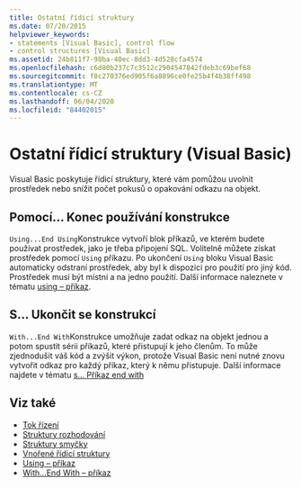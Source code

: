 ```yaml
---
title: Ostatní řídicí struktury
ms.date: 07/20/2015
helpviewer_keywords:
- statements [Visual Basic], control flow
- control structures [Visual Basic]
ms.assetid: 24b811f7-98ba-40ec-8dd3-4d528cfa4574
ms.openlocfilehash: c6d80b237c7c3512c2904547842fdeb3c69bef68
ms.sourcegitcommit: f8c270376ed905f6a8896ce0fe25b4f4b38ff498
ms.translationtype: MT
ms.contentlocale: cs-CZ
ms.lasthandoff: 06/04/2020
ms.locfileid: "84402015"
---
```

# <a name="other-control-structures-visual-basic"></a>Ostatní řídicí struktury (Visual Basic)
Visual Basic poskytuje řídicí struktury, které vám pomůžou uvolnit prostředek nebo snížit počet pokusů o opakování odkazu na objekt.  
  
## <a name="usingend-using-construction"></a>Pomocí... Konec používání konstrukce  
 `Using...End Using`Konstrukce vytvoří blok příkazů, ve kterém budete používat prostředek, jako je třeba připojení SQL. Volitelně můžete získat prostředek pomocí `Using` příkazu. Po ukončení `Using` bloku Visual Basic automaticky odstraní prostředek, aby byl k dispozici pro použití pro jiný kód. Prostředek musí být místní a na jedno použití. Další informace naleznete v tématu [using – příkaz](../../../language-reference/statements/using-statement.md).  
  
## <a name="withend-with-construction"></a>S... Ukončit se konstrukcí  
 `With...End With`Konstrukce umožňuje zadat odkaz na objekt jednou a potom spustit sérii příkazů, které přistupují k jeho členům. To může zjednodušit váš kód a zvýšit výkon, protože Visual Basic není nutné znovu vytvořit odkaz pro každý příkaz, který k němu přistupuje. Další informace najdete v tématu [s... Příkaz end with](../../../language-reference/statements/with-end-with-statement.md)  
  
## <a name="see-also"></a>Viz také

- [Tok řízení](index.md)
- [Struktury rozhodování](decision-structures.md)
- [Struktury smyčky](loop-structures.md)
- [Vnořené řídicí struktury](nested-control-structures.md)
- [Using – příkaz](../../../language-reference/statements/using-statement.md)
- [With...End With – příkaz](../../../language-reference/statements/with-end-with-statement.md)
